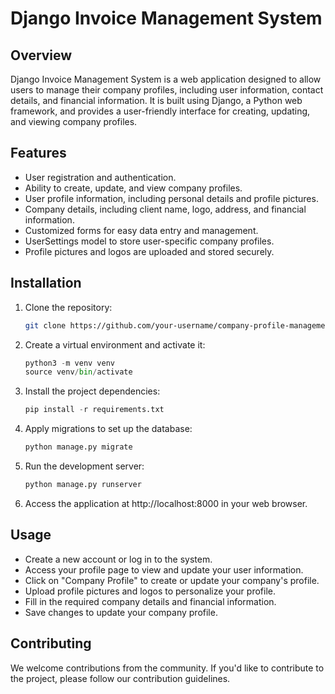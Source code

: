 # Django Invoice Management System

## Overview

Django Invoice Management System is a web application designed to allow users to manage their company profiles,
including user information, contact details, and financial information. It is built using Django, a Python web
framework, and provides a user-friendly interface for creating, updating, and viewing company profiles.

## Features

- User registration and authentication.
- Ability to create, update, and view company profiles.
- User profile information, including personal details and profile pictures.
- Company details, including client name, logo, address, and financial information.
- Customized forms for easy data entry and management.
- UserSettings model to store user-specific company profiles.
- Profile pictures and logos are uploaded and stored securely.

## Installation

1. Clone the repository:

   ```bash
   git clone https://github.com/your-username/company-profile-management.git
   ```

2. Create a virtual environment and activate it:

   ``` python
   python3 -m venv venv
   source venv/bin/activate
   ```

3. Install the project dependencies:

   ``` python
   pip install -r requirements.txt
   ```
   
4. Apply migrations to set up the database:

   ``` python
   python manage.py migrate
   ```

5. Run the development server:

   ``` python
   python manage.py runserver
   ```

6. Access the application at http://localhost:8000 in your web browser.

## Usage

* Create a new account or log in to the system.
* Access your profile page to view and update your user information.
* Click on "Company Profile" to create or update your company's profile.
* Upload profile pictures and logos to personalize your profile.
* Fill in the required company details and financial information.
* Save changes to update your company profile.

## Contributing

We welcome contributions from the community. If you'd like to contribute to the project, please follow our contribution
guidelines.